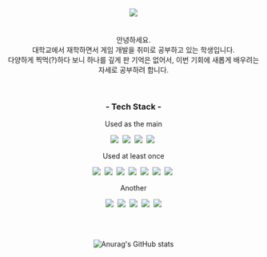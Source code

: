 <h1 align="center">
  <img src ="https://capsule-render.vercel.app/api?type=waving&color=gradient&height=380&section=header&text=Welcome!&desc=Hibiscus%20KN's%20Github%20Profile&fontSize=90"/>
</h1>

<p align="center"><br>
  안녕하세요.<br>
  대학교에서 재학하면서 게임 개발을 취미로 공부하고 있는 학생입니다.<br>
  다양하게 찍먹(?)하다 보니 하나를 깊게 판 기억은 없어서, 이번 기회에 새롭게 배우려는 자세로 공부하려 합니다.
</p><br>

<h3 align="center">- Tech Stack -</h3>
<p align="center"> Used as the main</p>
<p align = "center">
  <img src="https://img.shields.io/badge/C%2B%2B-00599C?style=flat-square&logo=C%2B%2B&logoColor=white"/>&nbsp;
  <img src="https://img.shields.io/badge/C%23-99CC00?style=flat-square&logo=Csharp&logoColor=white"/>&nbsp;
  <img src="https://img.shields.io/badge/Unreal%20Engine-000000?style=flat-square&logo=UnrealEngine&logoColor=white"/>&nbsp;
  <img src="https://img.shields.io/badge/Unity-000000?style=flat-square&logo=Unity&logoColor=white"/>&nbsp;
</p>
<p align="center"> Used at least once</p>
  <p align ="center">
  <img src="https://img.shields.io/badge/Kotlin-7F52FF?style=flat-square&logo=Kotlin&logoColor=white"/>&nbsp;
  <img src="https://img.shields.io/badge/Python-3776AB?style=flat-square&logo=Python&logoColor=white"/>&nbsp;
  <img src="https://img.shields.io/badge/JavaScript-F7DF1E?style=flat-square&logo=JavaScript&logoColor=white"/>&nbsp;
  <img src="https://img.shields.io/badge/CSS-1572B6?style=flat-square&logo=CSS3&logoColor=white"/>&nbsp;
  <img src="https://img.shields.io/badge/Node.js-339933?style=flat-square&logo=Node.js&logoColor=white"/>&nbsp;
  <img src="https://img.shields.io/badge/Django-092E20?style=flat-square&logo=Django&logoColor=white"/>&nbsp;
  <img src="https://img.shields.io/badge/MySQL-4479A1?style=flat-square&logo=MySQL&logoColor=white"/>&nbsp;
</p>
<p align="center">Another</p>
<p align ="center">
  <img src ="https://img.shields.io/badge/Blender-F5792A?style=flat-square&logo=Blender&logoColor=white"/>&nbsp;
  <img src ="https://img.shields.io/badge/Autodesk%203D%20Max-8696D7?style=flat-square&logo=Autodesk&logoColor=white"/>&nbsp;
  <img src ="https://img.shields.io/badge/Premiere%20Pro-9933FF?style=flat-square&logo=AdobePremierePro&logoColor=white"/>&nbsp;
  <img src ="https://img.shields.io/badge/After%20Effects-7700FF?style=flat-square&logo=AdobeAfterEffects&logoColor=white"/>&nbsp;
  <img src ="https://img.shields.io/badge/PhotoShop-31A8FF?style=flat-square&logo=AdobePhotoshop&logoColor=white"/>
</p>

<br><br>
<div align = center>

![Anurag's GitHub stats](https://github-readme-stats.vercel.app/api?username=HibiscusKN&show_icons=true&theme=default_repocard)
</div>
<br>
